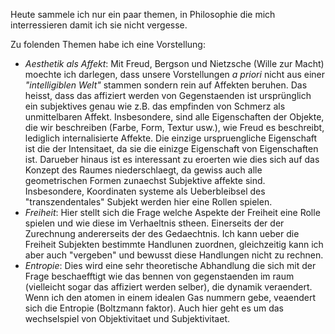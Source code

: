 
Heute sammele ich nur ein paar themen, in Philosophie die mich interressieren damit ich sie nicht vergesse.

Zu folenden Themen habe ich eine Vorstellung:
 - *Aesthetik als Affekt*: 
 Mit Freud, Bergson und Nietzsche (Wille zur Macht) moechte ich darlegen, dass unsere Vorstellungen *a priori* nicht aus einer *"intelligiblen Welt"* stammen sondern rein auf Affekten beruhen. Das heisst, dass das affiziert werden von Gegenstaenden ist ursprünglich ein subjektives genau wie z.B. das empfinden von Schmerz als unmittelbaren Affekt.
 Insbesondere, sind alle Eigenschaften der Objekte, die wir beschreiben (Farbe, Form, Textur usw.), wie Freud es beschreibt, lediglich internalisierte Affekte.
 Die einzige urspruengliche Eigenschaft ist die der Intensitaet, da sie die einizge Eigenschaft von Eigenschaften ist.
 Darueber hinaus ist es interessant zu eroerten wie dies sich auf das Konzept des Raumes niederschlaegt, da gewiss auch alle geometrischen Formen zunaechst Subjektive affekte sind. 
 Insbesondere, Koordinaten systeme als Ueberbleibsel des "transzendentales" Subjekt werden hier eine Rollen spielen.
 - *Freiheit*: Hier stellt sich die Frage welche Aspekte der Freiheit eine Rolle spielen und wie diese im Verhaeltnis stheen. Einerseits der der Zurechnung andererseits der des Gedaechtnis. Ich kann ueber die Freiheit Subjekten bestimmte Handlunen zuordnen, gleichzeitig kann ich aber auch "vergeben" und bewusst diese Handlungen nicht zu rechnen. 
 - *Entropie*: Dies wird eine sehr theoretische Abhandlung die sich mit der Frage beschaefftigt wie das bennen von gegenstaenden im raum (vielleicht sogar das affiziert werden selber), die dynamik veraendert. Wenn ich den atomen in einem idealen Gas nummern gebe, veaendert sich die Entropie (Boltzmann faktor). Auch hier geht es um das wechselspiel von Objektivitaet und Subjektivitaet.
